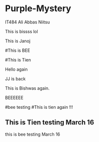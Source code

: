 # Purple-Mystery
IT484
Ali Abbas Niitsu

This is bissss lol

This is Janoj

#This is BEE

#This is Tien

Hello again

JJ is back

This is Bishwas again.

BEEEEEE


#bee testing
#This is tien again !!!

## This is Tien testing March 16

this is bee testing March 16